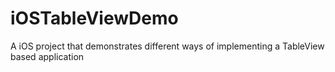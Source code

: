 iOSTableViewDemo
================

A iOS project that demonstrates different ways of implementing a TableView based application